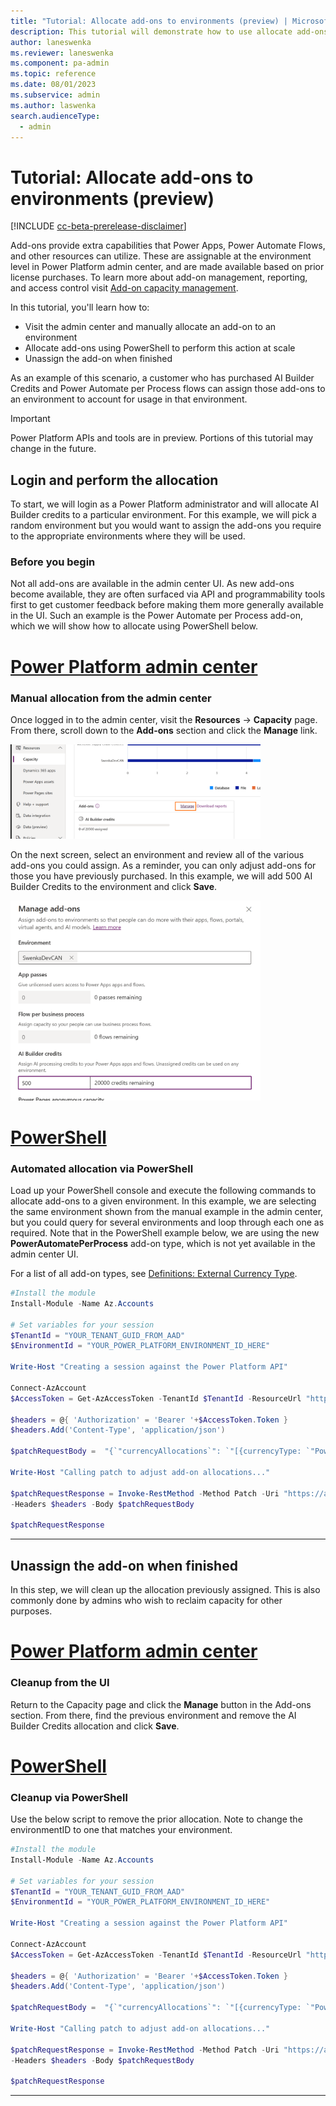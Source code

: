 ```yaml
---
title: "Tutorial: Allocate add-ons to environments (preview) | Microsoft Docs"
description: This tutorial will demonstrate how to use allocate add-ons to environments manually as well as programmatically.
author: laneswenka
ms.reviewer: laneswenka
ms.component: pa-admin
ms.topic: reference
ms.date: 08/01/2023
ms.subservice: admin
ms.author: laswenka
search.audienceType: 
  - admin
---
```


# Tutorial: Allocate add-ons to environments (preview)

[!INCLUDE [cc-beta-prerelease-disclaimer](../includes/cc-beta-prerelease-disclaimer.md)]

Add-ons provide extra capabilities that Power Apps, Power Automate Flows, and other resources can utilize.  These are assignable at the environment level in Power Platform admin center, and are made available based on prior license purchases.  To learn more about add-on management, reporting, and access control visit [Add-on capacity management](./capacity-add-on.md).

In this tutorial, you'll learn how to:

- Visit the admin center and manually allocate an add-on to an environment
- Allocate add-ons using PowerShell to perform this action at scale
- Unassign the add-on when finished

As an example of this scenario, a customer who has purchased AI Builder Credits and Power Automate per Process flows can assign those add-ons to an environment to account for usage in that environment.

> [!IMPORTANT]
> Power Platform APIs and tools are in preview.  Portions of this tutorial may change in the future.

## Login and perform the allocation

To start, we will login as a Power Platform administrator and will allocate AI Builder credits to a particular environment.  For this example, we will pick a random environment but you would want to assign the add-ons you require to the appropriate environments where they will be used.

### Before you begin

Not all add-ons are available in the admin center UI.  As new add-ons become available, they are often surfaced via API and programmability tools first to get customer feedback before making them more generally available in the UI.  Such an example is the Power Automate per Process add-on, which we will show how to allocate using PowerShell below.

# [Power Platform admin center](#tab/PPAC)

### Manual allocation from the admin center

Once logged in to the admin center, visit the **Resources** -> **Capacity** page.  From there, scroll down to the **Add-ons** section and click the **Manage** link.

<img src="media/tutorial-allocate-addons1.png" width="400px" />

On the next screen, select an environment and review all of the various add-ons you could assign.  As a reminder, you can only adjust add-ons for those you have previously purchased.  In this example, we will add 500 AI Builder Credits to the environment and click **Save**.

<img src="media/tutorial-allocate-addons2.png" width="400px" />

# [PowerShell](#tab/PowerShell)

### Automated allocation via PowerShell

Load up your PowerShell console and execute the following commands to allocate add-ons to a given environment.  In this example, we are selecting the same environment shown from the manual example in the admin center, but you could query for several environments and loop through each one as required.  Note that in the PowerShell example below, we are using the new **PowerAutomatePerProcess** add-on type, which is not yet available in the admin center UI.

For a list of all add-on types, see [Definitions: External Currency Type](/rest/api/power-platform/licensing/currency-allocation/get-currency-allocation-by-environment#externalcurrencytype).

```powershell
#Install the module
Install-Module -Name Az.Accounts

# Set variables for your session
$TenantId = "YOUR_TENANT_GUID_FROM_AAD"
$EnvironmentId = "YOUR_POWER_PLATFORM_ENVIRONMENT_ID_HERE"

Write-Host "Creating a session against the Power Platform API"

Connect-AzAccount
$AccessToken = Get-AzAccessToken -TenantId $TenantId -ResourceUrl "https://api.powerplatform.com/"

$headers = @{ 'Authorization' = 'Bearer '+$AccessToken.Token }
$headers.Add('Content-Type', 'application/json')

$patchRequestBody =  "{`"currencyAllocations`": `"[{currencyType: `"PowerAutomatePerProcess`", allocated:1}]`" }"

Write-Host "Calling patch to adjust add-on allocations..."

$patchRequestResponse = Invoke-RestMethod -Method Patch -Uri "https://api.powerplatform.com/licensing/environments/$EnvironmentId/allocations?api-version=2022-03-01-preview" 
-Headers $headers -Body $patchRequestBody

$patchRequestResponse

```
---

## Unassign the add-on when finished
In this step, we will clean up the allocation previously assigned.  This is also commonly done by admins who wish to reclaim capacity for other purposes.

# [Power Platform admin center](#tab/PPAC)

### Cleanup from the UI

Return to the Capacity page and click the **Manage** button in the Add-ons section.  From there, find the previous environment and remove the AI Builder Credits allocation and click **Save**.


# [PowerShell](#tab/PowerShell)

### Cleanup via PowerShell
Use the below script to remove the prior allocation.  Note to change the environmentID to one that matches your environment.

```powershell
#Install the module
Install-Module -Name Az.Accounts

# Set variables for your session
$TenantId = "YOUR_TENANT_GUID_FROM_AAD"
$EnvironmentId = "YOUR_POWER_PLATFORM_ENVIRONMENT_ID_HERE"

Write-Host "Creating a session against the Power Platform API"

Connect-AzAccount
$AccessToken = Get-AzAccessToken -TenantId $TenantId -ResourceUrl "https://api.powerplatform.com/"

$headers = @{ 'Authorization' = 'Bearer '+$AccessToken.Token }
$headers.Add('Content-Type', 'application/json')

$patchRequestBody =  "{`"currencyAllocations`": `"[{currencyType: `"PowerAutomatePerProcess`", allocated:0}]`" }"

Write-Host "Calling patch to adjust add-on allocations..."

$patchRequestResponse = Invoke-RestMethod -Method Patch -Uri "https://api.powerplatform.com/licensing/environments/$EnvironmentId/allocations?api-version=2022-03-01-preview" 
-Headers $headers -Body $patchRequestBody

$patchRequestResponse
```
---
